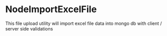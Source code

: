 # NodeImportExcelFile
This file upload utility will import excel file data into mongo db with client / server side validations
